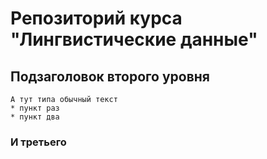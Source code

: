 # Репозиторий курса "Лингвистические данные"

## Подзаголовок второго уровня
    
    А тут типа обычный текст
    * пункт раз
    * пункт два
    
### И третьего
